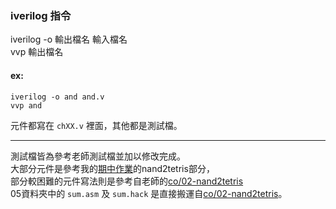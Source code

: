 ### iverilog 指令
iverilog -o 輸出檔名 輸入檔名  
vvp 輸出檔名
#### ex:
```
iverilog -o and and.v  
vvp and
```
元件都寫在 `chXX.v` 裡面，其他都是測試檔。

---

測試檔皆為參考老師測試檔並加以修改完成。  
大部分元件是參考我的[期中作業](https://github.com/dallas145/co111a)的nand2tetris部分，  
部分較困難的元件寫法則是參考自老師的[co/02-nand2tetris](https://gitlab.com/cccnqu111/co/-/tree/master/verilog/02-nand2tetris)  
05資料夾中的 `sum.asm` 及 `sum.hack` 是直接搬運自[co/02-nand2tetris](https://gitlab.com/cccnqu111/co/-/tree/master/verilog/02-nand2tetris)。
